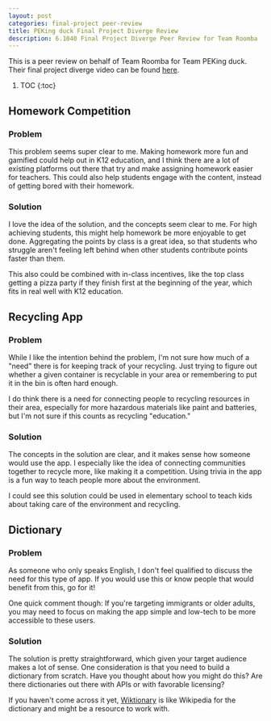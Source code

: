 ```yaml
---
layout: post
categories: final-project peer-review
title: PEKing duck Final Project Diverge Review
description: 6.1040 Final Project Diverge Peer Review for Team Roomba
---
```


This is a peer review on behalf of Team Roomba for Team PEKing duck. Their final project diverge video can be found [here](https://www.dropbox.com/s/2pcs0kxdpazdikc/video2348490028.mp4?dl=0).

1. TOC
{:toc}

## Homework Competition

### Problem

This problem seems super clear to me. Making homework more fun and gamified could help out in K12 education, and I think there are a lot of existing platforms out there that try and make assigning homework easier for teachers. This could also help students engage with the content, instead of getting bored with their homework.

### Solution

I love the idea of the solution, and the concepts seem clear to me. For high achieving students, this might help homework be more enjoyable to get done. Aggregating the points by class is a great idea, so that students who struggle aren't feeling left behind when other students contribute points faster than them.

This also could be combined with in-class incentives, like the top class getting a pizza party if they finish first at the beginning of the year, which fits in real well with K12 education.

## Recycling App

### Problem

While I like the intention behind the problem, I'm not sure how much of a "need" there is for keeping track of your recycling. Just trying to figure out whether a given container is recyclable in your area or remembering to put it in the bin is often hard enough.

I do think there is a need for connecting people to recycling resources in their area, especially for more hazardous materials like paint and batteries, but I'm not sure if this counts as recycling "education."

### Solution

The concepts in the solution are clear, and it makes sense how someone would use the app. I especially like the idea of connecting communities together to recycle more, like making it a competition. Using trivia in the app is a fun way to teach people more about the environment.

I could see this solution could be used in elementary school to teach kids about taking care of the environment and recycling.

## Dictionary

### Problem

As someone who only speaks English, I don't feel qualified to discuss the need for this type of app. If you would use this or know people that would benefit from this, go for it!

One quick comment though: If you're targeting immigrants or older adults, you may need to focus on making the app simple and low-tech to be more accessible to these users.

### Solution

The solution is pretty straightforward, which given your target audience makes a lot of sense. One consideration is that you need to build a dictionary from scratch. Have you thought about how you might do this? Are there dictionaries out there with APIs or with favorable licensing?

If you haven't come across it yet, [Wiktionary](https://en.wiktionary.org/wiki/Wiktionary:Main_Page) is like Wikipedia for the dictionary and might be a resource to work with.